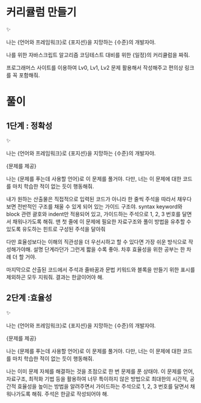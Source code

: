# 커리큘럼 만들기

<aside>
✨

나는 {언어와 프레임워크}로 {포지션}을 지망하는 {수준}의 개발자야.

나를 위한 자바스크립트 알고리즘 코딩테스트 대비를 위한 {일정}의 커리큘럼을 짜줘.

프로그래머스 사이트를 이용하여 Lv0, Lv1, Lv2 문제 활용해서 작성해주고 편의상 링크를 꼭 포함해줘.

</aside>

# 풀이

## 1단계 : 정확성

<aside>
✨

나는 {언어와 프레임워크}로 {포지션}을 지망하는 {수준}의 개발자야.

{문제를 제공}

나는 {문제를 푸는데 사용할 언어}로 이 문제를 풀거야. 다만, 너는 이 문제에 대한 코드를 마치 학습한 적이 없는 듯이 행동해줘.

내가 원하는 산출물은 직접적으로 입력된 코드가 아니라 한 줄씩 주석을 따라서 채우다보면 전반적인 구조를 채울 수 있게 되어 있는 가이드 구조야. syntax keyword와 block 관련 괄호와 indent만 적용되어 있고, 가이드하는 주석으로 1, 2, 3 번호를 달면서 채워나가도록 해줘. 맨 첫 줄에 이 문제에 필요한 자료구조와 풀이 방법을 유추할 수 있도록 유도하는 힌트로 구성된 주석을 달아줘

다만 효율성보다는 이해의 직관성을 더 우선시하고 할 수 있다면 가장 쉬운 방식으로 작성해가야해. 설명 단계라던가 그런게 짧을 수록 좋아. 차후 효율성을 위한 공부는 한 차례 더 할 거야.

마지막으로 산출된 코드에서 주석과 줄바꿈과 문법 키워드와 블록을 만들기 위한 표시를 제외하곤 모두 지워줘. 결과는 한글이어야 해.

</aside>

## 2단계 :효율성

<aside>
✨

나는 {언어와 프레임워크}로 {포지션}을 지망하는 {수준}의 개발자야.

{문제를 제공}

나는 {문제를 푸는데 사용할 언어}로 이 문제를 풀거야. 다만, 너는 이 문제에 대한 코드를 마치 학습한 적이 없는 듯이 행동해줘.

나는 이미 문제 자체를 해결하는 것을 초점으로 한 번 문제를 푼 상태야. 이 문제를 언어, 자료구조, 최적화 기법 등을 활용하여 너무 특이하지 않은 방법으로 최대한의 시간적, 공간적 효율성을 높이는 방법을 알려주면서 가이드하는 주석으로 1, 2, 3 번호를 달면서 채워나가도록 해줘. 주석은 한글로 작성되어야 해.

</aside>
